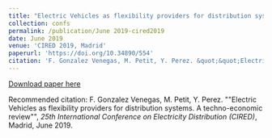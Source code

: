 ```yaml
---
title: "Electric Vehicles as flexibility providers for distribution systems. A techno-economic review"
collection: confs
permalink: /publication/June 2019-cired2019
date: June 2019
venue: 'CIRED 2019, Madrid'
paperurl: 'https://doi.org/10.34890/554'
citation: 'F. Gonzalez Venegas, M. Petit, Y. Perez. &quot;&quot;Electric Vehicles as flexibility providers for distribution systems. A techno-economic review&quot;&quot;, <i>25th International Conference on Electricity Distribution (CIRED)</i>, Madrid, June 2019.'
---
```


<a href='https://doi.org/10.34890/554'>Download paper here</a>

Recommended citation: F. Gonzalez Venegas, M. Petit, Y. Perez. ""Electric Vehicles as flexibility providers for distribution systems. A techno-economic review"", <i>25th International Conference on Electricity Distribution (CIRED)</i>, Madrid, June 2019.